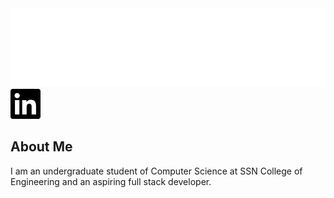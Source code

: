 <img src="./heading.svg">

<img src="./linkedin.svg">

## About Me  
I am an undergraduate student of Computer Science at SSN College of Engineering and an aspiring full stack developer. 
